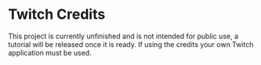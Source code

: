 # Twitch Credits

This project is currently unfinished and is not intended for public use, a tutorial will be released once it is ready. If using the credits your own Twitch application must be used.
